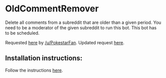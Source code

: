 # OldCommentRemover

Delete all comments from a subreddit that are older than a given period. You
need to be a moderator of the given subreddit to run this bot. This bot has to
be scheduled.

Requested [here](https://www.reddit.com/r/RequestABot/comments/55m05l/bot_that_deletes_a_post_that_is_x_hours_days_weeks/)
by [/u/PokestarFan](https://www.reddit.com/user/PokestarFan).
Updated request [here](https://www.reddit.com/r/RequestABot/comments/55p3sg/not_that_deletes_post_with_a_certain_flair/).

## Installation instructions:
Follow the instructions [here](https://github.com/JohnnyDeuss/reddit-bots#reddit-bots).
